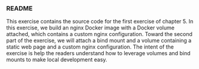 ### README

This exercise contains the source code for the first exercise of chapter 5. In this exercise, we build an nginx Docker image with a Docker volume attached, which contains a custom nginx configuration. Toward the second part of the exercise, we will attach a bind mount and a volume containing a static web page and a custom nginx configuration. The intent of the exercise is help the readers understand how to leverage volumes and bind mounts to make local development easy.

